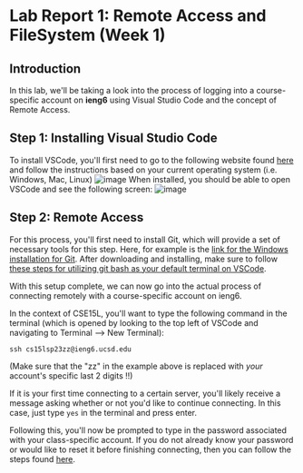 # **Lab Report 1: Remote Access and FileSystem (Week 1)**
## **Introduction**
In this lab, we'll be taking a look into the process of logging into a course-specific account on **ieng6** using Visual Studio Code and the concept of Remote Access.

## **Step 1: Installing Visual Studio Code**
To install VSCode, you'll first need to go to the following website found [here](https://code.visualstudio.com/) and follow the instructions based on your current operating system (i.e. Windows, Mac, Linux) 
![image](https://user-images.githubusercontent.com/130011927/230754839-b0ef7857-425a-44a3-a573-8c6631daab65.png)
When installed, you should be able to open VSCode and see the following screen:
![image](https://user-images.githubusercontent.com/130011927/230754890-1fdd70f0-4f76-48b3-93a1-aacaf2953e9b.png)

## **Step 2: Remote Access**
For this process, you'll first need to install Git, which will provide a set of necessary tools for this step. 
Here, for example is the [link for the Windows installation for Git](https://gitforwindows.org/index.html). 
After downloading and installing, make sure to follow [these steps for utilizing git bash as your default terminal on VSCode](https://stackoverflow.com/questions/42606837/how-do-i-use-bash-on-windows-from-the-visual-studio-code-integrated-terminal/50527994#50527994).

With this setup complete, we can now go into the actual process of connecting remotely with a course-specific account on ieng6.

In the context of CSE15L, you'll want to type the following command in the terminal (which is opened by looking to the top left of VSCode and navigating to Terminal --> New Terminal):

`ssh cs15lsp23zz@ieng6.ucsd.edu`

(Make sure that the "zz" in the example above is replaced with *your* account's specific last 2 digits !!)

If it is your first time connecting to a certain server, you'll likely receive a message asking whether or not you'd like to continue connecting. In this case, just type `yes` in the terminal and press enter. 

Following this, you'll now be prompted to type in the password associated with your class-specific account. If you do not already know your password or would like to reset it before finishing connecting, then you can follow the steps found [here](https://drive.google.com/file/d/17IDZn8Qq7Q0RkYMxdiIR0o6HJ3B5YqSW/view).

